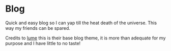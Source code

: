 # Blog
Quick and easy blog so I can yap till the heat death of the universe. 
This way my friends can be spared. 

Credits to [lume](https://lume.land/) this is their base blog theme, it is 
more than adequate for my purpose and I have little to no taste!
